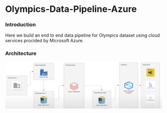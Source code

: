# Olympics-Data-Pipeline-Azure

### Introduction
Here we build an end to end data pipeline for Olympics dataset using cloud services procided by Microsoft Azure.

### Architecture
![Architecture Diagram](https://github.com/KartikAnand17/Olympics-Data-Pipeline-Azure/blob/main/Architecture%20Diagram.png)
